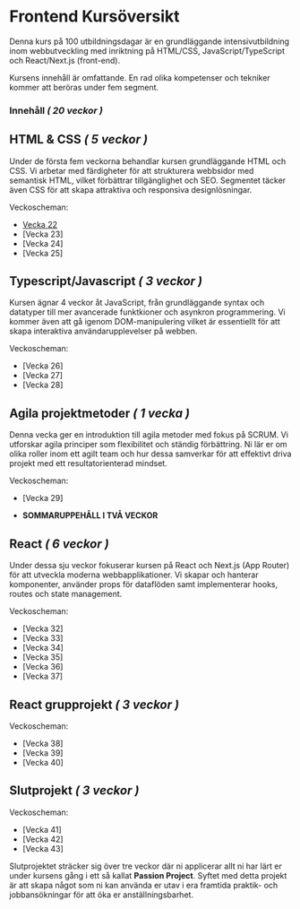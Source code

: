 # Frontend Kursöversikt

Denna kurs på 100 utbildningsdagar är en grundläggande intensivutbildning inom webbutveckling med inriktning på HTML/CSS, JavaScript/TypeScript och React/Next.js (front-end).

Kursens innehåll är omfattande. En rad olika kompetenser och tekniker kommer att beröras under fem segment.

### Innehåll _( 20 veckor )_

## HTML & CSS _( 5 veckor )_

Under de första fem veckorna behandlar kursen grundläggande HTML och CSS. Vi arbetar med färdigheter för att strukturera webbsidor med semantisk HTML, vilket förbättrar tillgänglighet och SEO. Segmentet täcker även CSS för att skapa attraktiva och responsiva designlösningar.

Veckoscheman:
* [Vecka 22](https://github.com/Lexicon-frontend-2025/schema-vecka-21/blob/main/README.md)
* [Vecka 23]
* [Vecka 24]
* [Vecka 25]

## Typescript/Javascript _( 3 veckor )_

Kursen ägnar 4 veckor åt JavaScript, från grundläggande syntax och datatyper till mer avancerade funktkioner och asynkron programmering. Vi kommer även att gå igenom DOM-manipulering vilket är essentiellt för att skapa interaktiva användarupplevelser på webben.

Veckoscheman:
* [Vecka 26]
* [Vecka 27]
* [Vecka 28]


## Agila projektmetoder _( 1 vecka )_

Denna vecka ger en introduktion till agila metoder med fokus på SCRUM. Vi utforskar agila principer som flexibilitet och ständig förbättring. Ni lär er om olika roller inom ett agilt team och hur dessa samverkar för att effektivt driva projekt med ett resultatorienterad mindset.

Veckoscheman:
* [Vecka 29]

* **SOMMARUPPEHÅLL I TVÅ VECKOR**
  
## React _( 6 veckor )_

Under dessa sju veckor fokuserar kursen på React och Next.js (App Router) för att utveckla moderna webbapplikationer. Vi skapar och hanterar komponenter, använder props för dataflöden samt implementerar hooks, routes och state management.

Veckoscheman:
* [Vecka 32]
* [Vecka 33]
* [Vecka 34]
* [Vecka 35]
* [Vecka 36]
* [Vecka 37]
  
## React grupprojekt _( 3 veckor )_

Veckoscheman:
* [Vecka 38]
* [Vecka 39]
* [Vecka 40]


## Slutprojekt _( 3 veckor )_
Veckoscheman:
* [Vecka 41]
* [Vecka 42]
* [Vecka 43]

Slutprojektet sträcker sig över tre veckor där ni applicerar allt ni har lärt er under kursens gång i ett så kallat **Passion Project**. Syftet med detta projekt är att skapa något som ni kan använda er utav i era framtida praktik- och jobbansökningar för att öka er anställningsbarhet.
